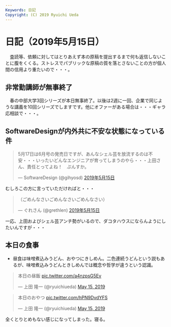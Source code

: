 ```yaml
---
Keywords: 日記
Copyright: (C) 2019 Ryuichi Ueda
---
```


# 日記（2019年5月15日）

　査読等、依頼に対してはとりあえず本の原稿を提出するまで何も返信しないことに腹をくくる。ストレスでパブリックな原稿の質を落とさないことの方が個人間の信用より重たいので・・・。

## 非常勤講師が無事終了

　春の中部大学3回シリーズが本日無事終了。以後は2週に一回、企業で同じような講義を10回シリーズでしますです。他にオファーがある場合は・・・ギャラ応相談で・・・。

## SoftwareDesignが内外共に不安な状態になっている件

<blockquote class="twitter-tweet" data-lang="ja"><p lang="ja" dir="ltr">5月17日は6月号の発売日ですが、あんなシェル芸を放流するのは不安・・・いったいどんなエンジニアが育ってしまうのやら・・・上田さん、責任とってよね！　ぷんすか。</p>&mdash; SoftwareDesign (@gihyosd) <a href="https://twitter.com/gihyosd/status/1128612614202806272?ref_src=twsrc%5Etfw">2019年5月15日</a></blockquote>
<script async src="https://platform.twitter.com/widgets.js" charset="utf-8"></script>

むしろこの方に言っていただければと・・・

<blockquote class="twitter-tweet" data-lang="ja"><p lang="ja" dir="ltr">（ごめんなさいごめんなさいごめんなさい）</p>&mdash; ぐれさん (@grethlen) <a href="https://twitter.com/grethlen/status/1128629649003679745?ref_src=twsrc%5Etfw">2019年5月15日</a></blockquote>


一応、上田およびシェル芸アンチ勢がいるので、ダコタハウスにならんようにしたいんですが・・・


## 本日の食事

* 昼食は味噌煮込みうどん、おやつにきしめん。二色連続うどんという説もあるが、味噌煮込みうどんときしめんでは概念や哲学が違うという認識。

<blockquote class="twitter-tweet" data-partner="tweetdeck"><p lang="ja" dir="ltr">本日の昼飯 <a href="https://t.co/a4nzpsG5Ev">pic.twitter.com/a4nzpsG5Ev</a></p>&mdash; 上田 隆一 (@ryuichiueda) <a href="https://twitter.com/ryuichiueda/status/1128667555642494976?ref_src=twsrc%5Etfw">May 15, 2019</a></blockquote>
<script async src="https://platform.twitter.com/widgets.js" charset="utf-8"></script>

<blockquote class="twitter-tweet" data-partner="tweetdeck"><p lang="ja" dir="ltr">本日のおやつ <a href="https://t.co/hPN9DvdYFS">pic.twitter.com/hPN9DvdYFS</a></p>&mdash; 上田 隆一 (@ryuichiueda) <a href="https://twitter.com/ryuichiueda/status/1128667619597275137?ref_src=twsrc%5Etfw">May 15, 2019</a></blockquote>


全くとりとめもない感じになってしまった。寝る。
